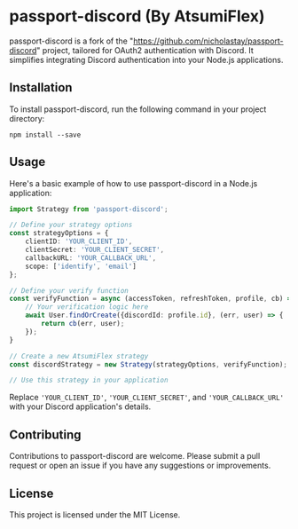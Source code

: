 # passport-discord (By AtsumiFlex)

passport-discord is a fork of the "https://github.com/nicholastay/passport-discord" project, tailored for OAuth2
authentication with Discord. It
simplifies
integrating Discord authentication into your Node.js applications.

## Installation

To install passport-discord, run the following command in your project directory:

```
npm install --save
```

## Usage

Here's a basic example of how to use passport-discord in a Node.js application:

```typescript
import Strategy from 'passport-discord';

// Define your strategy options
const strategyOptions = {
    clientID: 'YOUR_CLIENT_ID',
    clientSecret: 'YOUR_CLIENT_SECRET',
    callbackURL: 'YOUR_CALLBACK_URL',
    scope: ['identify', 'email']
};

// Define your verify function
const verifyFunction = async (accessToken, refreshToken, profile, cb) => {
    // Your verification logic here
    await User.findOrCreate({discordId: profile.id}, (err, user) => {
        return cb(err, user);
    });
}

// Create a new AtsumiFlex strategy
const discordStrategy = new Strategy(strategyOptions, verifyFunction);

// Use this strategy in your application
```

Replace `'YOUR_CLIENT_ID'`, `'YOUR_CLIENT_SECRET'`, and `'YOUR_CALLBACK_URL'` with your Discord application's details.

## Contributing

Contributions to passport-discord are welcome. Please submit a pull request or open an issue if you have any suggestions
or
improvements.

## License

This project is licensed under the MIT License.
